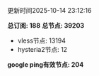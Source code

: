 更新时间2025-10-14 23:12:16

**总订阅: 188**
**总节点: 39203**
- vless节点: 13194
- hysteria2节点: 12

**google ping有效节点: 204**
